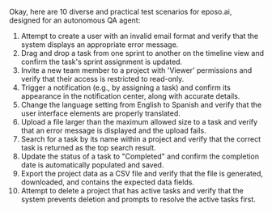 Okay, here are 10 diverse and practical test scenarios for eposo.ai, designed for an autonomous QA agent:

1.  Attempt to create a user with an invalid email format and verify that the system displays an appropriate error message.
2.  Drag and drop a task from one sprint to another on the timeline view and confirm the task's sprint assignment is updated.
3.  Invite a new team member to a project with 'Viewer' permissions and verify that their access is restricted to read-only.
4.  Trigger a notification (e.g., by assigning a task) and confirm its appearance in the notification center, along with accurate details.
5.  Change the language setting from English to Spanish and verify that the user interface elements are properly translated.
6.  Upload a file larger than the maximum allowed size to a task and verify that an error message is displayed and the upload fails.
7.  Search for a task by its name within a project and verify that the correct task is returned as the top search result.
8.  Update the status of a task to "Completed" and confirm the completion date is automatically populated and saved.
9.  Export the project data as a CSV file and verify that the file is generated, downloaded, and contains the expected data fields.
10. Attempt to delete a project that has active tasks and verify that the system prevents deletion and prompts to resolve the active tasks first.
